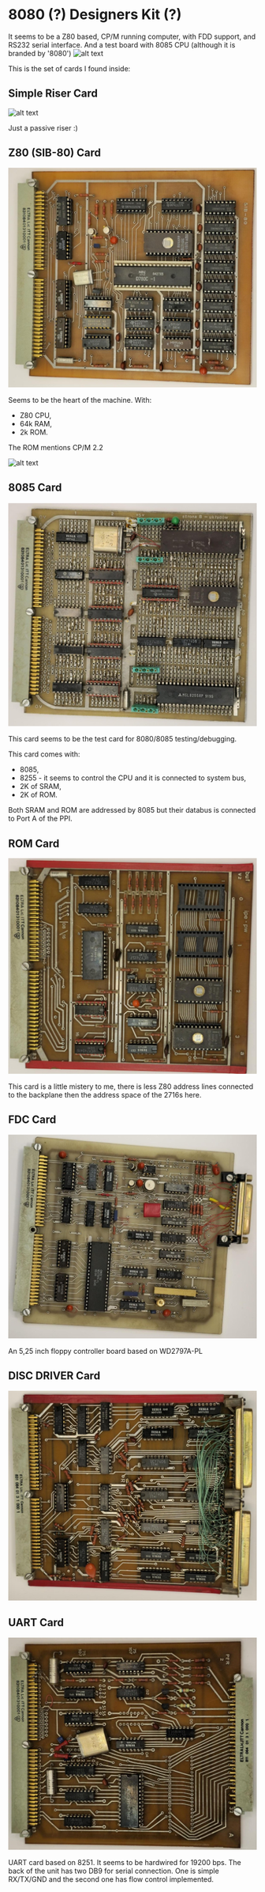 # 8080 (?) Designers Kit (?)
It seems to be a Z80 based, CP/M running computer, with FDD support, and RS232 serial interface. And a test board with 8085 CPU (although it is branded by '8080')
![alt text](https://github.com/RetroNora/Polish_8080_Designer-Kit/blob/main/PICS/cage_front.jpg)

This is the set of cards I found inside:

## Simple Riser Card
![alt text]((https://github.com/RetroNora/Polish_8080_Designer-Kit/blob/main/PICS/HiRes/Riser_front.jpg))

Just a passive riser :)


## Z80 (SIB-80) Card
![alt text](https://github.com/RetroNora/Polish_8080_Designer-Kit/blob/main/PICS/HiRes/Z80_front.jpg)

Seems to be the heart of the machine.
With:
- Z80 CPU,
- 64k RAM,
- 2k ROM.

The ROM mentions CP/M 2.2

![alt text](https://github.com/RetroNora/Polish_8080_Designer-Kit/blob/main/PICS/CPM.jpg)


## 8085 Card
![alt text](https://github.com/RetroNora/Polish_8080_Designer-Kit/blob/main/PICS/HiRes/8085_front.jpg)

This card seems to be the test card for 8080/8085 testing/debugging. 

This card comes with:
- 8085,
- 8255 - it seems to control the CPU and it is connected to system bus,
- 2K of SRAM,
- 2K of ROM.

Both SRAM and ROM are addressed by 8085 but their databus is connected to Port A of the PPI.


## ROM Card
![alt text](https://github.com/RetroNora/Polish_8080_Designer-Kit/blob/main/PICS/HiRes/ROM_front.jpg)

This card is a little mistery to me, there is less Z80 address lines connected to the backplane then the address space of the 2716s here.


## FDC Card
![alt text](https://github.com/RetroNora/Polish_8080_Designer-Kit/blob/main/PICS/HiRes/FDC_front.jpg)

An 5,25 inch floppy controller board based on WD2797A-PL


## DISC DRIVER Card
![alt text](https://github.com/RetroNora/Polish_8080_Designer-Kit/blob/main/PICS/HiRes/DISCDRIVER_front.jpg)


## UART Card
![alt text](https://github.com/RetroNora/Polish_8080_Designer-Kit/blob/main/PICS/HiRes/UART_front.jpg)

UART card based on 8251. It seems to be hardwired for 19200 bps. The back of the unit has two DB9 for serial connection. One is simple RX/TX/GND and the second one has flow control implemented.
